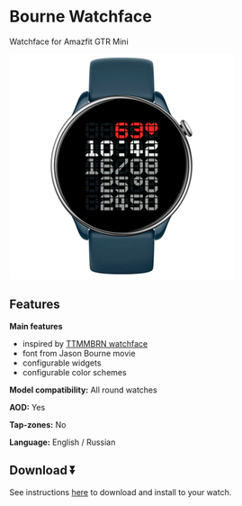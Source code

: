 # Bourne Watchface
Watchface for Amazfit GTR Mini

![demo](./demo-gtr-mini.png)

## Features

**Main features**
- inspired by [TTMMBRN watchface](https://ttmm.is/portfolio/ttmmbrn/)
- font from Jason Bourne movie
- configurable widgets
- configurable color schemes

**Model compatibility:** All round watches

**AOD:** Yes

**Tap-zones:** No

**Language:** English / Russian

## Download ⏬

See instructions [here](https://github.com/novvember/amazfit-watchfaces/blob/main/README.md) to download and install to your watch.
